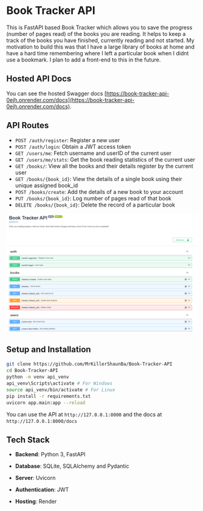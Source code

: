 # Book Tracker API

This is FastAPI based Book Tracker which allows you to save the progress (number of pages read) of the books you are reading. It helps to keep a track of the books you have finished, currently reading and not started. My motivation to build this was that I have a large library of books at home and have a hard time remembering where I left a particular book when I didnt use a bookmark. I plan to add a front-end to this in the future.

## Hosted API Docs

You can see the hosted Swagger docs [https://book-tracker-api-0ejh.onrender.com/docs](https://book-tracker-api-0ejh.onrender.com/docs).

## API Routes
* `POST /auth/register`: Register a new user
* `POST /auth/login`: Obtain a JWT access token
* `GET /users/me`: Fetch username and userID of the current user
* `GET /users/me/stats`: Get the book reading statistics of the current user
* `GET /books/`: View all the books and their details register by the current user
* `GET /books/{book_id}`: View the details of a single book using their unique assigned book_id
* `POST /books/create`: Add the details of a new book to your account
* `PUT /books/{book_id}`: Log number of pages read of that book
* `DELETE /books/{book_id}`: Delete the record of a particular book

![ss](/assets/ss.png)

## Setup and Installation

```bash
git clone https://github.com/MrKillerShaunBa/Book-Tracker-API
cd Book-Tracker-API
python -m venv api_venv
api_venv\Scripts\activate # For Windows
source api_venv/bin/activate # For Linux 
pip install -r requirements.txt
uvicorn app.main:app --reload
```
You can use the API at `http://127.0.0.1:8000` and the docs at `http://127.0.0.1:8000/docs`

## Tech Stack

* **Backend**: Python 3, FastAPI
* **Database**: SQLite, SQLAlchemy and Pydantic
* **Server**: Uvicorn
* **Authentication**: JWT

* **Hosting**: Render


